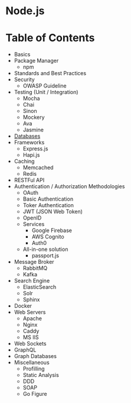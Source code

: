 # Node.js

# Table of Contents

* Basics
* Package Manager
  * npm
* Standards and Best Practices
* Security
  * OWASP Guideline
* Testing (Unit / Integration)
  * Mocha
  * Chai
  * Sinon
  * Mockery
  * Ava
  * Jasmine
* [Databases](../database.md)
* Frameworks
  * Express.js
  * Hapi.js
* Caching
  * Memcached
  * Redis
* RESTFul API
* Authentication / Authorization Methodologies
  * OAuth
  * Basic Authentication
  * Toker Authentication
  * JWT (JSON Web Token)
  * OpenID
  * Services
    * Google Firebase
    * AWS Cognito
    * Auth0
  * All-in-one solution
    * passport.js
* Message Broker
  * RabbitMQ
  * Kafka
* Search Engine
  * ElasticSearch
  * Solr
  * Sphinx
* Docker
* Web Servers
  * Apache
  * Nginx
  * Caddy
  * MS IIS
* Web Sockets
* GraphQL
* Graph Databases
* Miscellaneous
  * Profilling
  * Static Analysis
  * DDD
  * SOAP
  * Go Figure
